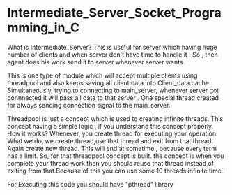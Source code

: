 # Intermediate_Server_Socket_Programming_in_C

What is Intermediate_Server?
This is useful for server which having huge number of clients and when server don't have time to handle it . So , then agent does
his work send it to server whenever server wants.

This is one type of module which will accept multiple clients using threadpool and also keeps saving all client data into 
Client_data.cache. Simultaneously, trying to connecting to main_server, whenever server got connnected it will pass all data to that server . 
One special thread created for always sending connection signal to the main_server. 
    
    
 Threadpool is just a concept which is used to creating infinite threads. This concept having a simple logic , if you understand 
 this concept properly. 
 How it works?
 Whenever, you create thread for executing your operation. What we do, we create thread,use that thread and exit from that thread.
 Again create new thread. This will end at sometime , because every term has a limit. So, for that threadpool concept is built.
 the concept is when you complete your thread work then you should reuse that thread instead of exiting from that.Because of this 
 you can use some 10 threads infinite time .
 
 
For Executing this code you should have "pthread" library 


